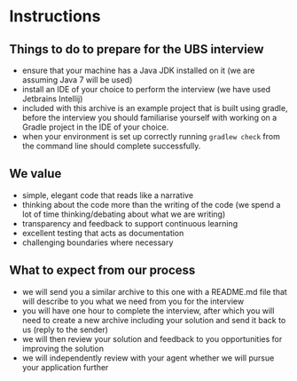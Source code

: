 # Instructions

## Things to do to prepare for the UBS interview
 - ensure that your machine has a Java JDK installed on it (we are assuming Java 7 will be used)
 - install an IDE of your choice to perform the interview (we have used Jetbrains Intellij)
 - included with this archive is an example project that is built using gradle, before the interview you should familiarise yourself with working on a Gradle project in the IDE of your choice.
 - when your environment is set up correctly running `gradlew check` from the command line should complete successfully.

## We value
 - simple, elegant code that reads like a narrative
 - thinking about the code more than the writing of the code (we spend a lot of time thinking/debating about what we are writing)
 - transparency and feedback to support continuous learning
 - excellent testing that acts as documentation
 - challenging boundaries where necessary

## What to expect from our process
 - we will send you a similar archive to this one with a README.md file that will describe to you what we need from you for the interview
 - you will have one hour to complete the interview, after which you will need to create a new archive including your solution and send it back to us (reply to the sender)
 - we will then review your solution and feedback to you opportunities for improving the solution
 - we will independently review with your agent whether we will pursue your application further

